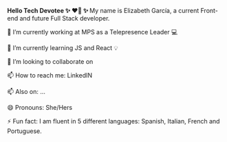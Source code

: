 
<!---
elizgarc/elizgarc is a special ✨ repository because its `README.md` (this file) appears on your GitHub profile.
You can click the Preview link to take a look at your changes.
--->

<b> Hello Tech Devotee ✨ ❤️‍🔥 ✨ </b>
My name is Elizabeth García, a current Front-end and future Full Stack developer. 

🔭 I’m currently working at MPS as a Telepresence Leader 💻 

🌱 I’m currently learning JS and React 💡

👯 I’m looking to collaborate on 

📫 How to reach me: LinkedIN

📫 Also on: ...

😄 Pronouns: She/Hers

⚡ Fun fact: I am fluent in 5 different languages: Spanish, Italian, French and Portuguese. 

